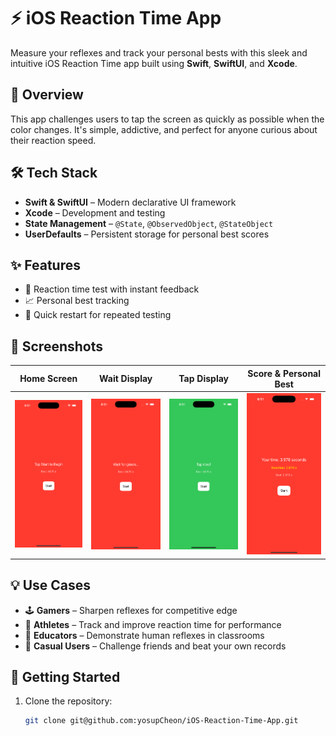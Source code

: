 # ⚡️ iOS Reaction Time App

Measure your reflexes and track your personal bests with this sleek and intuitive iOS Reaction Time app built using **Swift**, **SwiftUI**, and **Xcode**.

## 📲 Overview

This app challenges users to tap the screen as quickly as possible when the color changes. It's simple, addictive, and perfect for anyone curious about their reaction speed.

## 🛠️ Tech Stack

- **Swift & SwiftUI** – Modern declarative UI framework
- **Xcode** – Development and testing
- **State Management** – `@State`, `@ObservedObject`, `@StateObject`
- **UserDefaults** – Persistent storage for personal best scores

## ✨ Features

- 🎯 Reaction time test with instant feedback
- 📈 Personal best tracking
- 🔁 Quick restart for repeated testing

## 📸 Screenshots

| Home Screen | Wait Display | Tap Display | Score & Personal Best |
|-------------|---------------|----------------|----------------|
| ![Home](src/main.png) | ![Test](src/wait.png) | ![Score](src/tap.png) | ![Best](src/result.png) |

<!--TODO:
    ## 🎥 Demo Video

> Embed or link your demo video here.

[▶️ Watch Demo](https:) -->

## 💡 Use Cases

- 🕹️ **Gamers** – Sharpen reflexes for competitive edge
- 🏃 **Athletes** – Track and improve reaction time for performance
- 🧪 **Educators** – Demonstrate human reflexes in classrooms
- 🎉 **Casual Users** – Challenge friends and beat your own records

## 🚀 Getting Started

1. Clone the repository:
   ```bash
   git clone git@github.com:yosupCheon/iOS-Reaction-Time-App.git
